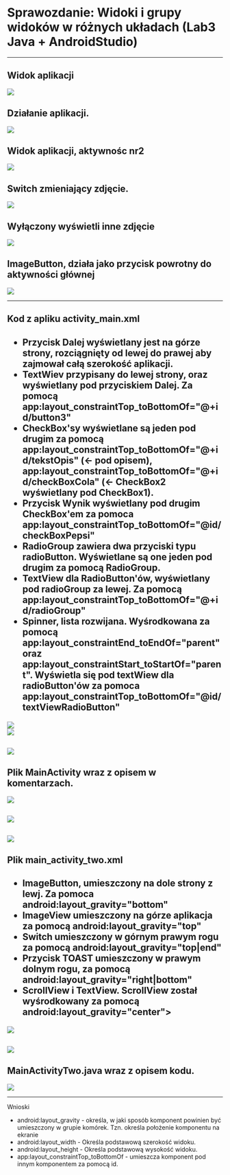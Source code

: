 <h1>Sprawozdanie: Widoki i grupy widoków w różnych układach (Lab3 Java + AndroidStudio)</h1>
<hr>
<h2>Widok aplikacji</h2>
<img src="https://github.com/CichyZmywacz/aplikacje-mobilne-21712-185ICA1/blob/Lab3/Photos/Zrzut%20ekranu%202021-03-19%20125907.png?raw=true">
<br>
<h2>Działanie aplikacji.</h2>
<img src="https://github.com/CichyZmywacz/aplikacje-mobilne-21712-185ICA1/blob/Lab3/Photos/Zrzut%20ekranu%202021-03-19%20130030.png?raw=true">
<br>
<h2>Widok aplikacji, aktywnośc nr2</h2>
<img src="https://github.com/CichyZmywacz/aplikacje-mobilne-21712-185ICA1/blob/Lab3/Photos/Zrzut%20ekranu%202021-03-19%20130105.png?raw=true">
<br>
<h2>Switch zmieniający zdjęcie.</h2>
<img src="https://github.com/CichyZmywacz/aplikacje-mobilne-21712-185ICA1/blob/Lab3/Photos/Zrzut%20ekranu%202021-03-19%20130407.png?raw=true">
<br>
<h2>Wyłączony wyświetli inne zdjęcie</h2>
<img src="https://github.com/CichyZmywacz/aplikacje-mobilne-21712-185ICA1/blob/Lab3/Photos/Zrzut%20ekranu%202021-03-19%20130419.png?raw=true">
<br>
<h2>ImageButton, działa jako przycisk powrotny do aktywności głównej</h2>
<img src="https://github.com/CichyZmywacz/aplikacje-mobilne-21712-185ICA1/blob/Lab3/Photos/Zrzut%20ekranu%202021-03-19%20130431.png?raw=true">
<br>
<hr>
<h2>Kod z apliku activity_main.xml</h2>
<h2>
<ul>
<li>Przycisk Dalej wyświetlany jest na górze strony, rozciągnięty od lewej do prawej aby zajmował całą szerokość aplikacji.</li>
<li>TextWiev przypisany do lewej strony, oraz wyświetlany pod przyciskiem Dalej. Za pomocą app:layout_constraintTop_toBottomOf="@+id/button3"</li>
<li>CheckBox'sy wyświetlane są jeden pod drugim za pomocą app:layout_constraintTop_toBottomOf="@+id/tekstOpis" (<- pod opisem), app:layout_constraintTop_toBottomOf="@+id/checkBoxCola" (<- CheckBox2 wyświetlany pod CheckBox1). </li>
<li>Przycisk Wynik wyświetlany pod drugim CheckBox'em za pomoca app:layout_constraintTop_toBottomOf="@id/checkBoxPepsi"</li>
<li>RadioGroup zawiera dwa przyciski typu radioButton. Wyświetlane są one jeden pod drugim za pomocą RadioGroup.</li>
<li>TextView dla RadioButton'ów, wyświetlany pod radioGroup za lewej. Za pomocą app:layout_constraintTop_toBottomOf="@+id/radioGroup"</li>
<li>Spinner, lista rozwijana. Wyśrodkowana za pomocą app:layout_constraintEnd_toEndOf="parent" oraz app:layout_constraintStart_toStartOf="parent". Wyświetla się pod textWiew dla radioButton'ów za pomoca app:layout_constraintTop_toBottomOf="@id/textViewRadioButton"</li>
</ul>
</h2>
<img src="https://github.com/CichyZmywacz/aplikacje-mobilne-21712-185ICA1/blob/Lab3/Photos/Zrzut%20ekranu%202021-03-19%20130736.png?raw=true">
<br>
<img src="https://github.com/CichyZmywacz/aplikacje-mobilne-21712-185ICA1/blob/Lab3/Photos/Zrzut%20ekranu%202021-03-19%20130801.png?raw=true">
<br>
<h2></h2>
<img src="https://github.com/CichyZmywacz/aplikacje-mobilne-21712-185ICA1/blob/Lab3/Photos/Zrzut%20ekranu%202021-03-19%20130834.png?raw=true">
<br>
<h2>Plik MainActivity wraz z opisem w komentarzach.</h2>
<img src="https://github.com/CichyZmywacz/aplikacje-mobilne-21712-185ICA1/blob/Lab3/Photos/Zrzut%20ekranu%202021-03-19%20142158.png?raw=true">
<br>
<h2></h2>
<img src="https://github.com/CichyZmywacz/aplikacje-mobilne-21712-185ICA1/blob/Lab3/Photos/Zrzut%20ekranu%202021-03-19%20142218.png?raw=true">
<br>
<h2></h2>
<img src="https://github.com/CichyZmywacz/aplikacje-mobilne-21712-185ICA1/blob/Lab3/Photos/Zrzut%20ekranu%202021-03-19%20142249.png?raw=true">
<br>
<h2>Plik main_activity_two.xml</h2>
<h2>
<ul>
<li>ImageButton, umieszczony na dole strony z lewj. Za pomoca android:layout_gravity="bottom"</li>
<li>ImageView umieszczony na górze aplikacja za pomocą android:layout_gravity="top"</li>
<li>Switch umieszczony w górnym prawym rogu za pomocą android:layout_gravity="top|end"</li>
<li>Przycisk TOAST umieszczony w prawym dolnym rogu, za pomocą android:layout_gravity="right|bottom"</li>
<li>ScrollView i TextView. ScrollView został wyśrodkowany za pomocą android:layout_gravity="center"></li>
</ul>
</h2>
<img src="https://github.com/CichyZmywacz/aplikacje-mobilne-21712-185ICA1/blob/Lab3/Photos/Zrzut%20ekranu%202021-03-19%20142311.png?raw=true">
<br>
<h2></h2>
<img src="https://github.com/CichyZmywacz/aplikacje-mobilne-21712-185ICA1/blob/Lab3/Photos/Zrzut%20ekranu%202021-03-19%20142327.png?raw=true">
<br>
<h2>MainActivityTwo.java wraz z opisem kodu.</h2>
<img src="https://github.com/CichyZmywacz/aplikacje-mobilne-21712-185ICA1/blob/Lab3/Photos/Zrzut%20ekranu%202021-03-19%20143326.png?raw=true">
<br>
<hr>
<b2>Wnioski</h2>
<ul>
<li>android:layout_gravity - określa, w jaki sposób komponent powinien być umieszczony w grupie komórek. Tzn. określa położenie komponentu na ekranie</li>
<li>android:layout_width - Określa podstawową szerokość widoku. </li>
<li>android:layout_height - Określa podstawową wysokość widoku. </li>
<li>app:layout_constraintTop_toBottomOf - umieszcza komponent pod innym komponentem za pomocą id.</li>
</ul>
